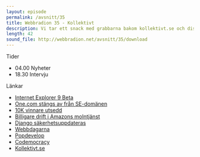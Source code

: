 ```yaml
---
layout: episode
permalink: /avsnitt/35
title: Webbradion 35 - Kollektivt
description: Vi tar ett snack med grabbarna bakom kollektivt.se och diskuterar hur One.com blev avstängda från .SE
length: 42
sound_file: http://webbradion.net/avsnitt/35/download
---
```


Tider

* 04.00 Nyheter
* 18.30 Intervju

Länkar

* [Internet Explorer 9 Beta](http://ie.microsoft.com/testdrive/)
* [One.com stängs av från SE-domänen](http://www.idg.se/2.1085/1.339619/onecom-stangs-av-fran-se-domanen)
* [10K vinnare utsedd](http://10k.aneventapart.com/Entry/83)
* [Billigare drift i Amazons molntjänst](http://aws.amazon.com/about-aws/whats-new/2010/09/09/announcing-micro-instances-for-amazon-ec2/)
* [Django säkerhetsuppdateras](http://www.djangoproject.com/weblog/2010/sep/08/security-release/)
* [Webbdagarna](https://www.delegia.com/APP/attendee/default.asp?projectId=1474)
* [Popdevelop](http://popdevelop.com/)
* [Codemocracy](http://codemocracy.se/)
* [Kollektivt.se](http://kollektivt.se)
